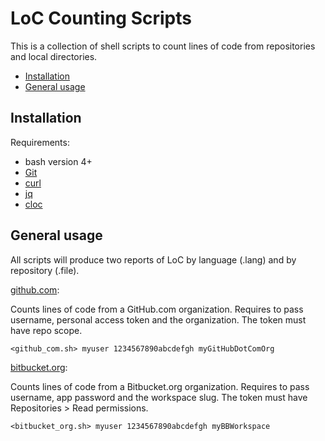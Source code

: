 LoC Counting Scripts
==================
This is a collection of shell scripts to count lines of code from repositories and local directories.

* [Installation](#installation)
* [General usage](#general-usage)

Installation
------------

Requirements:

* bash version 4+
* [Git](https://git-scm.com/)
* [curl](https://curl.haxx.se)
* [jq](https://stedolan.github.io/jq/)
* [cloc](https://github.com/AlDanial/cloc)

General usage
-------------

All scripts will produce two reports of LoC by language (.lang) and by repository (.file).

[github.com](https://github.com):

Counts lines of code from a GitHub.com organization.  Requires to pass username, personal access token and the organization.  The token must have repo scope.

```
<github_com.sh> myuser 1234567890abcdefgh myGitHubDotComOrg
```

[bitbucket.org](https://bitbucket.org):

Counts lines of code from a Bitbucket.org organization. Requires to pass username, app password and the workspace slug.  The token must have Repositories > Read permissions.

```
<bitbucket_org.sh> myuser 1234567890abcdefgh myBBWorkspace
```
